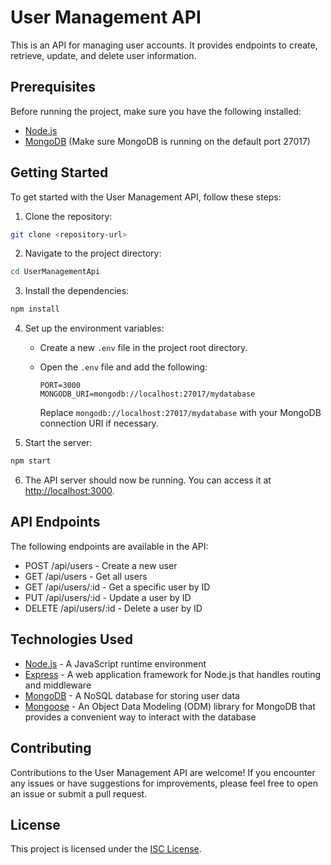 # User Management API

This is an API for managing user accounts. It provides endpoints to create, retrieve, update, and delete user information.

## Prerequisites

Before running the project, make sure you have the following installed:

- [Node.js](https://nodejs.org)
- [MongoDB](https://www.mongodb.com) (Make sure MongoDB is running on the default port 27017)

## Getting Started

To get started with the User Management API, follow these steps:

1. Clone the repository:

```bash
git clone <repository-url>
```

2. Navigate to the project directory:

```bash
cd UserManagementApi
```

3. Install the dependencies:

```bash
npm install
```

4. Set up the environment variables:

   - Create a new `.env` file in the project root directory.
   - Open the `.env` file and add the following:

     ```plaintext
     PORT=3000
     MONGODB_URI=mongodb://localhost:27017/mydatabase
     ```

     Replace `mongodb://localhost:27017/mydatabase` with your MongoDB connection URI if necessary.

5. Start the server:

```bash
npm start
```

6. The API server should now be running. You can access it at [http://localhost:3000](http://localhost:3000).

## API Endpoints

The following endpoints are available in the API:

- POST /api/users - Create a new user
- GET /api/users - Get all users
- GET /api/users/:id - Get a specific user by ID
- PUT /api/users/:id - Update a user by ID
- DELETE /api/users/:id - Delete a user by ID

## Technologies Used

- [Node.js](https://nodejs.org) - A JavaScript runtime environment
- [Express](https://expressjs.com) - A web application framework for Node.js that handles routing and middleware
- [MongoDB](https://www.mongodb.com) - A NoSQL database for storing user data
- [Mongoose](https://mongoosejs.com) - An Object Data Modeling (ODM) library for MongoDB that provides a convenient way to interact with the database

## Contributing

Contributions to the User Management API are welcome! If you encounter any issues or have suggestions for improvements, please feel free to open an issue or submit a pull request.

## License

This project is licensed under the [ISC License](LICENSE).